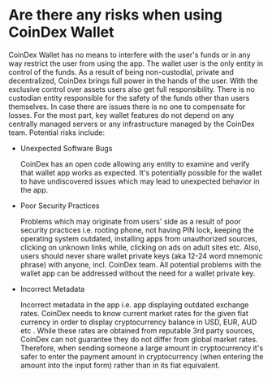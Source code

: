 # Are there any risks when using CoinDex Wallet

CoinDex Wallet has no means to interfere with the user's funds or in any way restrict the user from using the app. The wallet user is the only entity in control of the funds.
As a result of being non-custodial, private and decentralized, CoinDex brings full power in the hands of the user. With the exclusive control over assets users also get full responsibility. There is no custodian entity responsible for the safety of the funds other than users themselves. In case there are issues there is no one to compensate for losses.
For the most part, key wallet features do not depend on any centrally managed servers or any infrastructure managed by the CoinDex team.
Potential risks include:

- Unexpected Software Bugs

  CoinDex has an open code allowing any entity to examine and verify that wallet app works as expected. It's potentially possible for the wallet to have undiscovered issues which may lead to unexpected behavior in the app.


- Poor Security Practices

  Problems which may originate from users' side as a result of poor security practices i.e. rooting phone, not having PIN lock, keeping the operating system outdated, installing apps from unauthorized sources, clicking on unknown links while, clicking on ads on adult sites etc. Also, users should never share wallet private keys (aka 12-24 word mnemonic phrase) with anyone, incl. CoinDex team. All potential problems with the wallet app can be addressed without the need for a wallet private key.


- Incorrect Metadata

  Incorrect metadata in the app i.e. app displaying outdated exchange rates. CoinDex needs to know current market rates for the given fiat currency in order to display cryptocurrency balance in USD, EUR, AUD etc . While these rates are obtained from reputable 3rd party sources, CoinDex can not guarantee they do not differ from global market rates. Therefore, when sending someone a large amount in cryptocurrency it's safer to enter the payment amount in cryptocurrency (when entering the amount into the input form) rather than in its fiat equivalent.
